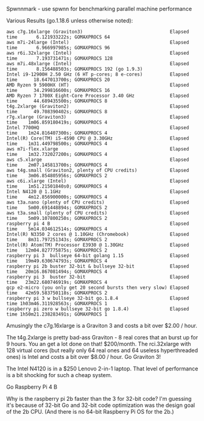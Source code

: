 Spwnnmark - use spwnn for benchmarking parallel machine performance

Various Results (go.1.18.6 unless otherwise noted):
```
aws c7g.16xlarge (Graviton3)                                Elapsed time       6.121933222s; GOMAXPROCS 64
aws m7i-24large (Intel)                                     Elapsed time       6.966997985s; GOMAXPROCS 96
aws r6i.32xlarge (Intel)                                    Elapsed time       7.193731471s; GOMAXPROCS 128
aws m7i.48xlarge (Intel)                                    Elapsed time       8.156488503s; GOMAXPROCS 192 (go 1.9.3)
Intel i9-12900H 2.50 GHz (6 HT p-cores; 8 e-cores)          Elapsed time      18.647013700s; GOMAXPROCS 20
AMD Ryzen 9 5900HX (HT)                                     Elapsed time      34.299816600s; GOMAXPROCS 16
AMD Ryzen 7 1700X Eight-Core Processor 3.40 GHz             Elapsed time      44.689435500s; GOMAXPROCS 8
t4g.2xlarge (Graviton2)                                     Elapsed time      49.708390402s; GOMAXPROCS 8
r7g.xlarge (Graviton3)                                      Elapsed time    1m06.859180419s; GOMAXPROCS 4
Intel 7700HQ                                                Elapsed time    1m24.816407300s; GOMAXPROCS 4
Intel(R) Core(TM) i5-4590 CPU @ 3.30GHz                     Elapsed time    1m31.449798500s; GOMAXPROCS 4
aws m7i-flex.xlarge                                         Elapsed time    1m32.732027200s; GOMAXPROCS 4
aws c5.xlarge                                               Elapsed time    2m07.145813700s; GOMAXPROCS 4
aws t4g.small (Graviton2, plenty of CPU credits)            Elapsed time    3m06.854805956s; GOMAXPROCS 2
aws c6i.xlarge (Intel)                                      Elapsed time    1m51.21501840s0; GOMAXPROCS 4
Intel N4120 @ 1.1GHz                                        Elapsed time    4m12.856900000s; GOMAXPROCS 4
aws t3a.nano (plenty of CPU credits)                        Elapsed time    5m00.691448894s; GOMAXPROCS 2
aws t3a.small (plenty of CPU credits)                       Elapsed time    5m09.107800250s; GOMAXPROCS 2
raspberry pi 4 B                                            Elapsed time    5m14.034612514s; GOMAXPROCS 4
Intel(R) N3350 2 cores @ 1.10GHz (Chromebook)               Elapsed time    8m31.797251343s; GOMAXPROCS 2
Intel(R) Atom(TM) Processor E3930 @ 1.30GHz                 Elapsed time   12m04.827775875s; GOMAXPROCS 2
raspberry pi 3  bullseye 64-bit golang 1.15                 Elapsed time   19m49.630674793s; GOMAXPROCS 4
raspberry pi 2b buster 32-bit & bullseye 32-bit             Elapsed time   20m16.867081494s; GOMAXPROCS 4
raspberry pi 3  buster 32-bit                               Elapsed time   23m22.680746919s; GOMAXPROCS 4
gcp e2-micro (you only get 20 second bursts then very slow) Elapsed time   42m59.583750118s; GOMAXPROCS 2
raspberry pi 3 w bullseye 32-bit go.1.8.4                   Elapsed time 1h03m46.311928563s; GOMAXPROCS 1
raspberry pi zero w bullseye 32-bit go 1.8.4)               Elapsed time 1h50m21.238283491s; GOMAXPROCS 1
```

Amusingly the c7g.16xlarge is a Graviton 3 and costs a bit over $2.00 / hour.

The t4g.2xlarge is pretty bad-ass Graviton - 8 real cores that an burst up for 9 hours.  You an get a lot done on that!  $200/month.
The rci.32xlarge with 128 virtual cores (but really only 64 real ones and 64 useless hyperthreaded ones) is Intel and costs a bit over $8.00 / hour.
Go Graviton 3!

The Intel N4120 is in a $250 Lenovo 2-in-1 laptop.  That level of performance is a bit shocking for such a cheap system.

Go Raspberry Pi 4 B

Why is the raspberry pi 2b faster than the 3 for 32-bit code?  I'm guessing it's because of 32-bit Go and 32-bit code optimization was the design goal of the 2b CPU.  (And there is no 64-bit Raspberry Pi OS for the 2b.)
